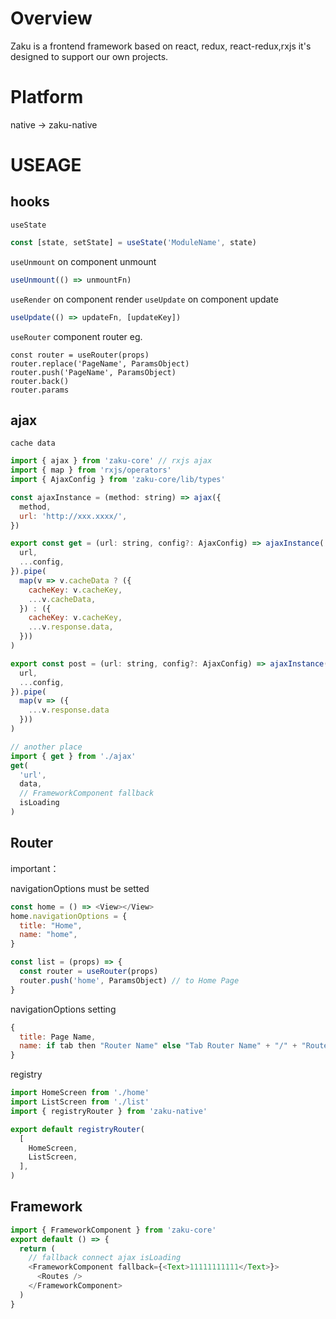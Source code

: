 # Overview
Zaku is a frontend framework based on react, redux, react-redux,rxjs it's designed to support our own projects.

# Platform
native -> zaku-native

# USEAGE
## hooks
```useState```
```javascript
const [state, setState] = useState('ModuleName', state)
```
```useUnmount``` on component unmount
```javascript
useUnmount(() => unmountFn)
```
```useRender``` on component render
```useUpdate``` on component update
```javascript
useUpdate(() => updateFn, [updateKey])
```
```useRouter``` component router
eg.
```
const router = useRouter(props)
router.replace('PageName', ParamsObject)
router.push('PageName', ParamsObject)
router.back()
router.params
```
## ajax
```cache data```
```javascript
import { ajax } from 'zaku-core' // rxjs ajax
import { map } from 'rxjs/operators'
import { AjaxConfig } from 'zaku-core/lib/types'

const ajaxInstance = (method: string) => ajax({
  method,
  url: 'http://xxx.xxxx/',
})

export const get = (url: string, config?: AjaxConfig) => ajaxInstance('GET')({
  url,
  ...config,
}).pipe(
  map(v => v.cacheData ? ({
    cacheKey: v.cacheKey,
    ...v.cacheData,
  }) : ({
    cacheKey: v.cacheKey,
    ...v.response.data,
  }))
)

export const post = (url: string, config?: AjaxConfig) => ajaxInstance('POST')({
  url,
  ...config,
}).pipe(
  map(v => ({
    ...v.response.data
  }))
)

// another place
import { get } from './ajax'
get(
  'url', 
  data, 
  // FrameworkComponent fallback
  isLoading
)
```
## Router
important：

navigationOptions must be setted
```javascript
const home = () => <View></View>
home.navigationOptions = {
  title: "Home",
  name: "home",
}

const list = (props) => {
  const router = useRouter(props)
  router.push('home', ParamsObject) // to Home Page
}
```
navigationOptions setting
```javascript
{
  title: Page Name, 
  name: if tab then "Router Name" else "Tab Router Name" + "/" + "Router Name" 
}
```
registry
```javascript
import HomeScreen from './home'
import ListScreen from './list'
import { registryRouter } from 'zaku-native'

export default registryRouter(
  [
    HomeScreen,
    ListScreen,
  ],
)
```
## Framework
```javascript
import { FrameworkComponent } from 'zaku-core'
export default () => {
  return (
    // fallback connect ajax isLoading
    <FrameworkComponent fallback={<Text>11111111111</Text>}>
      <Routes />
    </FrameworkComponent>  
  )
}
```
